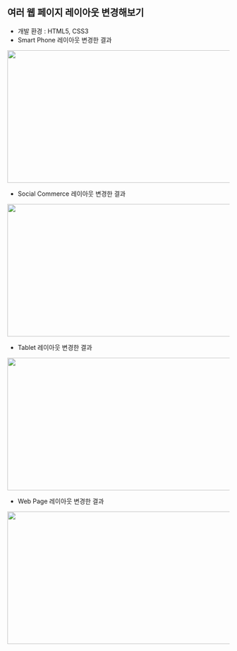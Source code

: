 ## 여러 웹 페이지 레이아웃 변경해보기
* 개발 환경 : HTML5, CSS3
* Smart Phone 레이아웃 변경한 결과
<kbd>
<img src = "https://user-images.githubusercontent.com/48857568/123546019-f2e31780-d795-11eb-81a0-cc5b9a1bfaa4.JPG" width="600" height="300">
</kbd>

* Social Commerce 레이아웃 변경한 결과
<kbd>
<img src = "https://user-images.githubusercontent.com/48857568/123546017-f24a8100-d795-11eb-97a2-95605e7b4a3b.JPG" width="600" height="300">
</kbd>

* Tablet 레이아웃 변경한 결과
<kbd>
<img src = "https://user-images.githubusercontent.com/48857568/123546179-83215c80-d796-11eb-99f9-3e74056c16d4.JPG" width="600" height="300">
</kbd>

* Web Page 레이아웃 변경한 결과
<kbd>
<img src = "https://user-images.githubusercontent.com/48857568/123546018-f24a8100-d795-11eb-8976-eb8141ebf86c.JPG" width="600" height="300">
</kbd>
